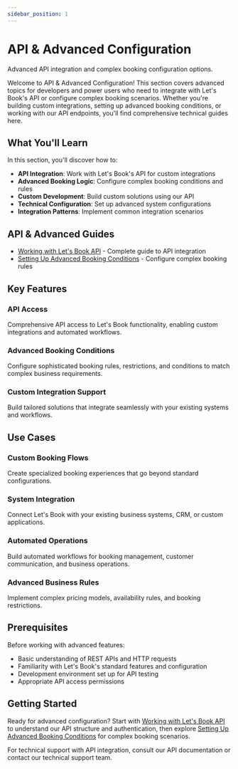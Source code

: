 ```yaml
---
sidebar_position: 1
---
```


# API & Advanced Configuration

Advanced API integration and complex booking configuration options.

Welcome to API & Advanced Configuration! This section covers advanced topics for developers and power users who need to integrate with Let's Book's API or configure complex booking scenarios. Whether you're building custom integrations, setting up advanced booking conditions, or working with our API endpoints, you'll find comprehensive technical guides here.

## What You'll Learn

In this section, you'll discover how to:

- **API Integration**: Work with Let's Book's API for custom integrations
- **Advanced Booking Logic**: Configure complex booking conditions and rules
- **Custom Development**: Build custom solutions using our API
- **Technical Configuration**: Set up advanced system configurations
- **Integration Patterns**: Implement common integration scenarios

## API & Advanced Guides

- [Working with Let's Book API](./working-with-lets-book-api.md) - Complete guide to API integration
- [Setting Up Advanced Booking Conditions](./setting-up-advanced-booking-conditions.md) - Configure complex booking rules

## Key Features

### API Access

Comprehensive API access to Let's Book functionality, enabling custom integrations and automated workflows.

### Advanced Booking Conditions

Configure sophisticated booking rules, restrictions, and conditions to match complex business requirements.

### Custom Integration Support

Build tailored solutions that integrate seamlessly with your existing systems and workflows.

## Use Cases

### Custom Booking Flows

Create specialized booking experiences that go beyond standard configurations.

### System Integration

Connect Let's Book with your existing business systems, CRM, or custom applications.

### Automated Operations

Build automated workflows for booking management, customer communication, and business operations.

### Advanced Business Rules

Implement complex pricing models, availability rules, and booking restrictions.

## Prerequisites

Before working with advanced features:

- Basic understanding of REST APIs and HTTP requests
- Familiarity with Let's Book's standard features and configuration
- Development environment set up for API testing
- Appropriate API access permissions

## Getting Started

Ready for advanced configuration? Start with [Working with Let's Book API](./working-with-lets-book-api.md) to understand our API structure and authentication, then explore [Setting Up Advanced Booking Conditions](./setting-up-advanced-booking-conditions.md) for complex booking scenarios.

For technical support with API integration, consult our API documentation or contact our technical support team.
